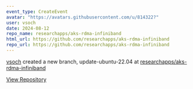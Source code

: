 ```yaml
---
event_type: CreateEvent
avatar: "https://avatars.githubusercontent.com/u/814322?"
user: vsoch
date: 2024-08-12
repo_name: researchapps/aks-rdma-infiniband
html_url: https://github.com/researchapps/aks-rdma-infiniband
repo_url: https://github.com/researchapps/aks-rdma-infiniband
---
```


<a href='https://github.com/vsoch' target='_blank'>vsoch</a> created a new branch, update-ubuntu-22.04 at <a href='https://github.com/researchapps/aks-rdma-infiniband' target='_blank'>researchapps/aks-rdma-infiniband</a>

<a href='https://github.com/researchapps/aks-rdma-infiniband' target='_blank'>View Repository</a>